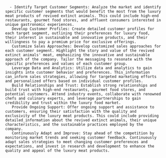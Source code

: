       - Identify Target Customer Segments: Analyze the market and identify specific customer segments that would benefit the most from the luxury meat products of revived extinct animals. This could include high-end restaurants, gourmet food stores, and affluent consumers interested in unique gastronomic experiences.
       Develop Customer Profiles: Create detailed customer profiles for each target segment, outlining their preferences for luxury food, their interest in sustainable and innovative products, and their willingness to pay a premium price for exclusive offerings.
       Customize Sales Approaches: Develop customized sales approaches for each customer segment. Highlight the story and value of the revived extinct animals' meat, emphasizing the innovative and sustainable approach of the company. Tailor the messaging to resonate with the specific preferences and values of each customer group.
       Leverage Data and Analytics: Utilize data and analytics to gain insights into customer behavior and preferences. This_information can_inform sales strategies, allowing for targeted marketing efforts and personalized offers based on individual customer profiles.
       Build Relationships and Trust: Establish strong relationships and build trust with high-end restaurants, gourmet food stores, and potential customers. Attend industry events, collaborate with renowned chefs and culinary experts, and leverage partnerships to gain credibility and trust within the luxury food market.
       Provide Ongoing Support: Offer ongoing support and assistance to customers, ensuring their satisfaction with the quality and exclusivity of the luxury meat products. This could include providing detailed_information about the revived extinct animals, their unique characteristics, and the sustainable practices employed by the company.
       Continuously Adapt and Improve: Stay ahead of the competition by monitoring market trends and seeking customer feedback. Continuously adapt sales strategies to meet changing customer preferences and expectations, and invest in research and development to enhance the quality and appeal of the luxury meat products.


